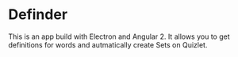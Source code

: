 # Definder

This is an app build with Electron and Angular 2. 
It allows you to get definitions for words and autmatically create Sets on Quizlet.
